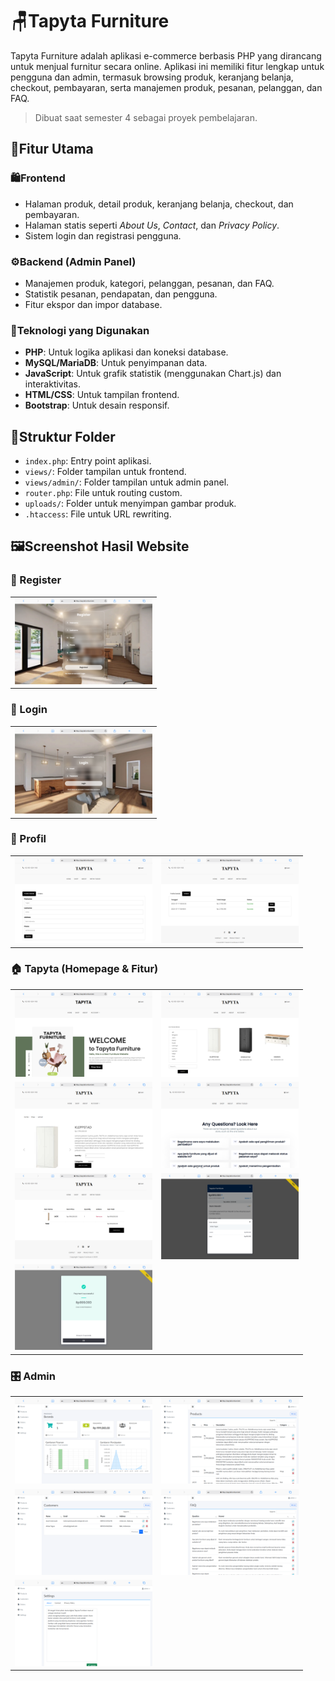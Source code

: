 # 🪑Tapyta Furniture

Tapyta Furniture adalah aplikasi e-commerce berbasis PHP yang dirancang untuk menjual furnitur secara online. Aplikasi ini memiliki fitur lengkap untuk pengguna dan admin, termasuk browsing produk, keranjang belanja, checkout, pembayaran, serta manajemen produk, pesanan, pelanggan, dan FAQ.

> Dibuat saat semester 4 sebagai proyek pembelajaran.

## 🌟Fitur Utama

### 🛍️Frontend

- Halaman produk, detail produk, keranjang belanja, checkout, dan pembayaran.
- Halaman statis seperti _About Us_, _Contact_, dan _Privacy Policy_.
- Sistem login dan registrasi pengguna.

### ⚙️Backend (Admin Panel)

- Manajemen produk, kategori, pelanggan, pesanan, dan FAQ.
- Statistik pesanan, pendapatan, dan pengguna.
- Fitur ekspor dan impor database.

### 🧰Teknologi yang Digunakan

- **PHP**: Untuk logika aplikasi dan koneksi database.
- **MySQL/MariaDB**: Untuk penyimpanan data.
- **JavaScript**: Untuk grafik statistik (menggunakan Chart.js) dan interaktivitas.
- **HTML/CSS**: Untuk tampilan frontend.
- **Bootstrap**: Untuk desain responsif.

## 📁Struktur Folder

- `index.php`: Entry point aplikasi.
- `views/`: Folder tampilan untuk frontend.
- `views/admin/`: Folder tampilan untuk admin panel.
- `router.php`: File untuk routing custom.
- `uploads/`: Folder untuk menyimpan gambar produk.
- `.htaccess`: File untuk URL rewriting.

## 🖼️Screenshot Hasil Website

### 📝 Register

<table>
  <tr>
    <td><img src="public/screenshot/Register.png" alt="Register" width="220" /></td>
  </tr>
</table>

### 🔑 Login

<table>
  <tr>
    <td><img src="public/screenshot/Login.png" alt="Login" width="220" /></td>
  </tr>
</table>

### 👤 Profil

<table>
  <tr>
    <td><img src="public/screenshot/Profil-1.png" alt="Profil 1" width="220" /></td>
    <td><img src="public/screenshot/Profil-2.png" alt="Profil 2" width="220" /></td>
  </tr>
</table>

### 🏠 Tapyta (Homepage & Fitur)

<table>
  <tr>
    <td><img src="public/screenshot/Tapyta-1.png" alt="Tapyta 1" width="220" /></td>
    <td><img src="public/screenshot/Tapyta-2.png" alt="Tapyta 2" width="220" /></td>
  </tr>
  <tr>
    <td><img src="public/screenshot/Tapyta-3.png" alt="Tapyta 3" width="220" /></td>
    <td><img src="public/screenshot/Tapyta-4.png" alt="Tapyta 4" width="220" /></td>
  </tr>
  <tr>
    <td><img src="public/screenshot/Tapyta-5.png" alt="Tapyta 5" width="220" /></td>
    <td><img src="public/screenshot/Tapyta-6.png" alt="Tapyta 6" width="220" /></td>
  </tr>
  <tr>
    <td><img src="public/screenshot/Tapyta-7.png" alt="Tapyta 7" width="220" /></td>
    <td></td>
  </tr>
</table>

### 🎛️ Admin

<table>
  <tr>
    <td><img src="public/screenshot/Admin-1.png" alt="Admin 1" width="220" /></td>
    <td><img src="public/screenshot/Admin-2.png" alt="Admin 2" width="220" /></td>
  </tr>
  <tr>
    <td><img src="public/screenshot/Admin-3.png" alt="Admin 3" width="220" /></td>
    <td><img src="public/screenshot/Admin-4.png" alt="Admin 4" width="220" /></td>
  </tr>
  <tr>
    <td><img src="public/screenshot/Admin-5.png" alt="Admin 5" width="220" /></td>
    <td></td>
  </tr>
</table>
